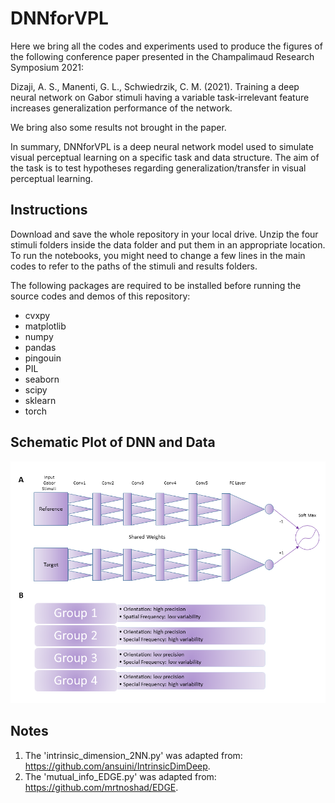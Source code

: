 # DNNforVPL

Here we bring all the codes and experiments used to produce the figures of the following conference paper presented in the Champalimaud Research Symposium 2021:

Dizaji, A. S., Manenti, G. L., Schwiedrzik, C. M. (2021). Training a deep neural network on Gabor stimuli having a variable task-irrelevant feature increases generalization performance of the network.

We bring also some results not brought in the paper.

In summary, DNNforVPL is a deep neural network model used to simulate visual perceptual learning on a specific task and data structure. The aim of the task is to test hypotheses regarding generalization/transfer in visual perceptual learning.

## Instructions
Download and save the whole repository in your local drive. Unzip the four stimuli folders inside the data folder and put them in an appropriate location. To run the notebooks, you might need to change a few lines in the main codes to refer to the paths of the stimuli and results folders.

The following packages are required to be installed before running the source codes and demos of this repository:
- cvxpy
- matplotlib
- numpy
- pandas
- pingouin
- PIL 
- seaborn
- scipy 
- sklearn
- torch

## Schematic Plot of DNN and Data
<p align="center">
  <img width="800" src="fig/Schematic_Plot_of_DNN_and_Data.png" />
</p>

## Notes
1. The 'intrinsic_dimension_2NN.py' was adapted from: https://github.com/ansuini/IntrinsicDimDeep.
2. The 'mutual_info_EDGE.py' was adapted from: https://github.com/mrtnoshad/EDGE.
